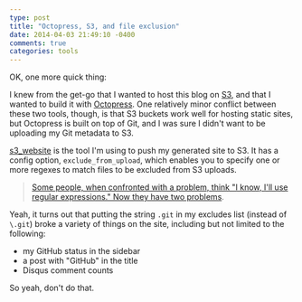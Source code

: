```yaml
---
type: post
title: "Octopress, S3, and file exclusion"
date: 2014-04-03 21:49:10 -0400
comments: true
categories: tools
---
```

OK, one more quick thing:

I knew from the get-go that I wanted to host this blog on [S3](https://aws.amazon.com/s3/), and that I wanted to build it with [Octopress](http://octopress.org/).  One relatively minor conflict between these two tools, though, is that S3 buckets work well for hosting static sites, but Octopress is built on top of Git, and I was sure I didn't want to be uploading my Git metadata to S3.

[s3_website](https://github.com/laurilehmijoki/s3_website) is the tool I'm using to push my generated site to S3.  It has a config option, `exclude_from_upload`, which enables you to specify one or more regexes to match files to be excluded from S3 uploads.

> [Some people, when confronted with a problem, think "I know, I'll use regular expressions." Now they have two problems](http://www.jwz.org/hacks).

Yeah, it turns out that putting the string `.git` in my excludes list (instead of `\.git`) broke a variety of things on the site, including but not limited to the following:

* my GitHub status in the sidebar
* a post with "GitHub" in the title
* Disqus comment counts

So yeah, don't do that.
